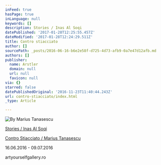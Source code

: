 ```yaml
---
inFeed: true
hasPage: true
inLanguage: null
keywords: []
description: Stories / Inas Al Soqi
datePublished: '2017-01-28T12:25:55.457Z'
dateModified: '2017-01-28T12:24:29.511Z'
title: Contro stiacciato
author: []
sourcePath: _posts/2016-06-16-b6e2e58f-d725-4d73-afb9-0a7e47d12afb.md
authors: []
publisher:
  name: Arstler
  domain: null
  url: null
  favicon: null
via: {}
starred: false
datePublishedOriginal: '2016-11-23T11:40:44.243Z'
url: contro-stiacciato/index.html
_type: Article

---
```

![By Marius Tanasescu](https://the-grid-user-content.s3-us-west-2.amazonaws.com/a01ec0e1-e779-4428-875e-3229dbfeb0bb.jpg)

[Stories / Inas Al Soqi][0]

[Contro Stiacciato / Marius Tanasescu][0]

16.06.2016 - 09.07.2016

artyourselfgallery.ro

[0]: http://artyourselfgallery.ro/exhibitions/stories-inas-al-soqi-si-contro-stiacciato-marius-tanasescu/
